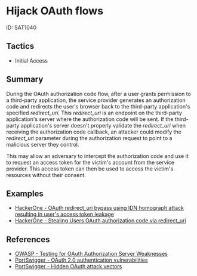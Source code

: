 # Hijack OAuth flows
ID: SAT1040

## Tactics
* Initial Access

## Summary 

During the OAuth authorization code flow, after a user grants permission to a third-party application, the service provider generates an authorization code and redirects the user's browser back to the third-party application's specified *redirect_uri*. This *redirect_uri* is an endpoint on the third-party application's server where the authorization code will be sent. If the third-party application's server doesn't properly validate the *redirect_uri* when receiving the authorization code callback, an attacker could modify the *redirect_uri* parameter during the authorization request to point to a malicious server they control.

This may allow an adversary to intercept the authorization code and use it to request an access token for the victim's account from the service provider. This access token can then be used to access the victim's resources without their consent.

## Examples
* [HackerOne - OAuth redirect_uri bypass using IDN homograph attack resulting in user's access token leakage](https://hackerone.com/reports/861940)
* [HackerOne - Stealing Users OAuth authorization code via redirect_uri](https://hackerone.com/reports/1861974)

## References

* [OWASP - Testing for OAuth Authorization Server Weaknesses](https://owasp.org/www-project-web-security-testing-guide/latest/4-Web_Application_Security_Testing/05-Authorization_Testing/05.1-Testing_for_OAuth_Authorization_Server_Weaknesses) 
* [PortSwigger - OAuth 2.0 authentication vulnerabilities](https://portswigger.net/web-security/oauth#leaking-authorization-codes-and-access-tokens)
* [PortSwigger - Hidden OAuth attack vectors](https://portswigger.net/research/hidden-oauth-attack-vectors)